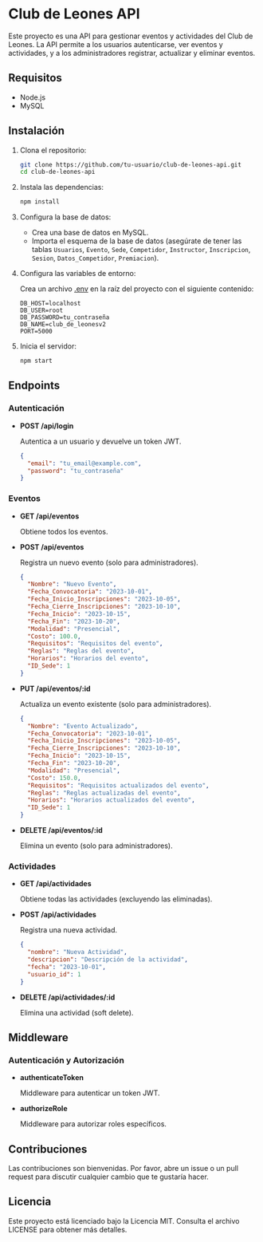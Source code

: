 # Club de Leones API

Este proyecto es una API para gestionar eventos y actividades del Club de Leones. La API permite a los usuarios autenticarse, ver eventos y actividades, y a los administradores registrar, actualizar y eliminar eventos.

## Requisitos

- Node.js
- MySQL

## Instalación

1. Clona el repositorio:

   ```sh
   git clone https://github.com/tu-usuario/club-de-leones-api.git
   cd club-de-leones-api
   ```

2. Instala las dependencias:

   ```sh
   npm install
   ```

3. Configura la base de datos:

   - Crea una base de datos en MySQL.
   - Importa el esquema de la base de datos (asegúrate de tener las tablas `Usuarios`, `Evento`, `Sede`, `Competidor`, `Instructor`, `Inscripcion`, `Sesion`, `Datos_Competidor`, `Premiacion`).

4. Configura las variables de entorno:

   Crea un archivo [.env](http://_vscodecontentref_/0) en la raíz del proyecto con el siguiente contenido:

   ```env
   DB_HOST=localhost
   DB_USER=root
   DB_PASSWORD=tu_contraseña
   DB_NAME=club_de_leonesv2
   PORT=5000
   ```

5. Inicia el servidor:

   ```sh
   npm start
   ```

## Endpoints

### Autenticación

- **POST /api/login**

  Autentica a un usuario y devuelve un token JWT.

  ```json
  {
    "email": "tu_email@example.com",
    "password": "tu_contraseña"
  }
  ```

### Eventos

- **GET /api/eventos**

  Obtiene todos los eventos.

- **POST /api/eventos**

  Registra un nuevo evento (solo para administradores).

  ```json
  {
    "Nombre": "Nuevo Evento",
    "Fecha_Convocatoria": "2023-10-01",
    "Fecha_Inicio_Inscripciones": "2023-10-05",
    "Fecha_Cierre_Inscripciones": "2023-10-10",
    "Fecha_Inicio": "2023-10-15",
    "Fecha_Fin": "2023-10-20",
    "Modalidad": "Presencial",
    "Costo": 100.0,
    "Requisitos": "Requisitos del evento",
    "Reglas": "Reglas del evento",
    "Horarios": "Horarios del evento",
    "ID_Sede": 1
  }
  ```

- **PUT /api/eventos/:id**

  Actualiza un evento existente (solo para administradores).

  ```json
  {
    "Nombre": "Evento Actualizado",
    "Fecha_Convocatoria": "2023-10-01",
    "Fecha_Inicio_Inscripciones": "2023-10-05",
    "Fecha_Cierre_Inscripciones": "2023-10-10",
    "Fecha_Inicio": "2023-10-15",
    "Fecha_Fin": "2023-10-20",
    "Modalidad": "Presencial",
    "Costo": 150.0,
    "Requisitos": "Requisitos actualizados del evento",
    "Reglas": "Reglas actualizadas del evento",
    "Horarios": "Horarios actualizados del evento",
    "ID_Sede": 1
  }
  ```

- **DELETE /api/eventos/:id**

  Elimina un evento (solo para administradores).

### Actividades

- **GET /api/actividades**

  Obtiene todas las actividades (excluyendo las eliminadas).

- **POST /api/actividades**

  Registra una nueva actividad.

  ```json
  {
    "nombre": "Nueva Actividad",
    "descripcion": "Descripción de la actividad",
    "fecha": "2023-10-01",
    "usuario_id": 1
  }
  ```

- **DELETE /api/actividades/:id**

  Elimina una actividad (soft delete).

## Middleware

### Autenticación y Autorización

- **authenticateToken**

  Middleware para autenticar un token JWT.

- **authorizeRole**

  Middleware para autorizar roles específicos.

## Contribuciones

Las contribuciones son bienvenidas. Por favor, abre un issue o un pull request para discutir cualquier cambio que te gustaría hacer.

## Licencia

Este proyecto está licenciado bajo la Licencia MIT. Consulta el archivo LICENSE para obtener más detalles.
